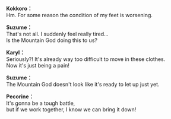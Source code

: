 # 

  
**Kokkoro：**  
Hm. For some reason the condition of my feet is worsening.  
  
**Suzume：**  
That's not all. I suddenly feel really tired...  
Is the Mountain God doing this to us?  
  
**Karyl：**  
Seriously?! It's already way too difficult to move in these clothes.  
Now it's just being a pain!  
  
**Suzume：**  
The Mountain God doesn't look like it's ready to let up just yet.  
  
**Pecorine：**  
It's gonna be a tough battle,  
but if we work together, I know we can bring it down!  
